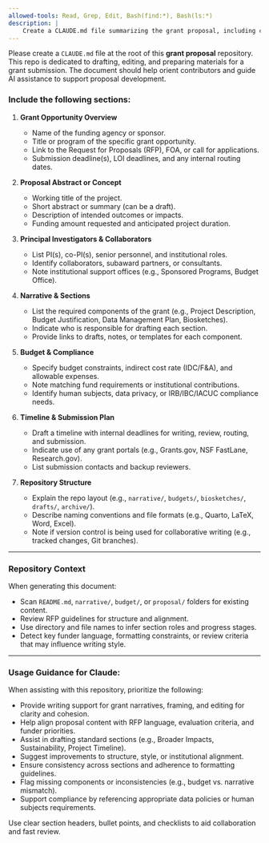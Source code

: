 ```yaml
---
allowed-tools: Read, Grep, Edit, Bash(find:*), Bash(ls:*)
description: |
    Create a CLAUDE.md file summarizing the grant proposal, including context, goals, structure, and guidance for contributors.
--- 
```


Please create a `CLAUDE.md` file at the root of this **grant proposal** repository. This repo is dedicated to drafting, editing, and preparing materials for a grant submission. The document should help orient contributors and guide AI assistance to support proposal development.

### Include the following sections:

1. **Grant Opportunity Overview**
   - Name of the funding agency or sponsor.
   - Title or program of the specific grant opportunity.
   - Link to the Request for Proposals (RFP), FOA, or call for applications.
   - Submission deadline(s), LOI deadlines, and any internal routing dates.

2. **Proposal Abstract or Concept**
   - Working title of the project.
   - Short abstract or summary (can be a draft).
   - Description of intended outcomes or impacts.
   - Funding amount requested and anticipated project duration.

3. **Principal Investigators & Collaborators**
   - List PI(s), co-PI(s), senior personnel, and institutional roles.
   - Identify collaborators, subaward partners, or consultants.
   - Note institutional support offices (e.g., Sponsored Programs, Budget Office).

4. **Narrative & Sections**
   - List the required components of the grant (e.g., Project Description, Budget Justification, Data Management Plan, Biosketches).
   - Indicate who is responsible for drafting each section.
   - Provide links to drafts, notes, or templates for each component.

5. **Budget & Compliance**
   - Specify budget constraints, indirect cost rate (IDC/F&A), and allowable expenses.
   - Note matching fund requirements or institutional contributions.
   - Identify human subjects, data privacy, or IRB/IBC/IACUC compliance needs.

6. **Timeline & Submission Plan**
   - Draft a timeline with internal deadlines for writing, review, routing, and submission.
   - Indicate use of any grant portals (e.g., Grants.gov, NSF FastLane, Research.gov).
   - List submission contacts and backup reviewers.

7. **Repository Structure**
   - Explain the repo layout (e.g., `narrative/`, `budgets/`, `biosketches/`, `drafts/`, `archive/`).
   - Describe naming conventions and file formats (e.g., Quarto, LaTeX, Word, Excel).
   - Note if version control is being used for collaborative writing (e.g., tracked changes, Git branches).

---

### Repository Context

When generating this document:

- Scan `README.md`, `narrative/`, `budget/`, or `proposal/` folders for existing content.
- Review RFP guidelines for structure and alignment.
- Use directory and file names to infer section roles and progress stages.
- Detect key funder language, formatting constraints, or review criteria that may influence writing style.

---

### Usage Guidance for Claude:

When assisting with this repository, prioritize the following:

- Provide writing support for grant narratives, framing, and editing for clarity and cohesion.
- Help align proposal content with RFP language, evaluation criteria, and funder priorities.
- Assist in drafting standard sections (e.g., Broader Impacts, Sustainability, Project Timeline).
- Suggest improvements to structure, style, or institutional alignment.
- Ensure consistency across sections and adherence to formatting guidelines.
- Flag missing components or inconsistencies (e.g., budget vs. narrative mismatch).
- Support compliance by referencing appropriate data policies or human subjects requirements.

Use clear section headers, bullet points, and checklists to aid collaboration and fast review.

